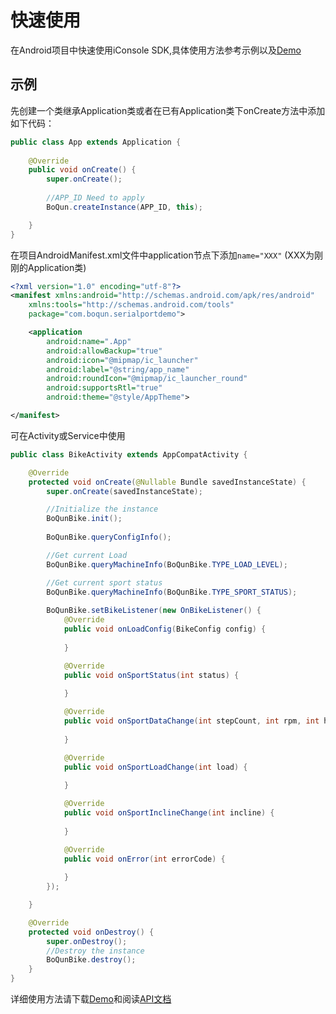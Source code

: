 # 快速使用



在Android项目中快速使用iConsole SDK,具体使用方法参考示例以及[Demo](https://github.com/arkuo0214/BoQunSDK/blob/master/repository/com/boqun/screensender/BQScreenSenderDemo.rar)



## 示例



先创建一个类继承Application类或者在已有Application类下onCreate方法中添加如下代码：

```java
public class App extends Application {
    
    @Override
    public void onCreate() {
        super.onCreate();
        
        //APP_ID Need to apply
        BoQun.createInstance(APP_ID, this);

    }
}
```



在项目AndroidManifest.xml文件中application节点下添加`name="XXX"` (XXX为刚刚的Application类)

```xml
<?xml version="1.0" encoding="utf-8"?>
<manifest xmlns:android="http://schemas.android.com/apk/res/android"
    xmlns:tools="http://schemas.android.com/tools"
    package="com.boqun.serialportdemo">

    <application
        android:name=".App"
        android:allowBackup="true"
        android:icon="@mipmap/ic_launcher"
        android:label="@string/app_name"
        android:roundIcon="@mipmap/ic_launcher_round"
        android:supportsRtl="true"
        android:theme="@style/AppTheme">

</manifest>
```



可在Activity或Service中使用

```java
public class BikeActivity extends AppCompatActivity {

    @Override
    protected void onCreate(@Nullable Bundle savedInstanceState) {
        super.onCreate(savedInstanceState);

        //Initialize the instance
        BoQunBike.init();
        
        BoQunBike.queryConfigInfo();

        //Get current Load
        BoQunBike.queryMachineInfo(BoQunBike.TYPE_LOAD_LEVEL);

        //Get current sport status
        BoQunBike.queryMachineInfo(BoQunBike.TYPE_SPORT_STATUS);
        
        BoQunBike.setBikeListener(new OnBikeListener() {
            @Override
            public void onLoadConfig(BikeConfig config) {
                
            }

            @Override
            public void onSportStatus(int status) {
                 
            }

            @Override
            public void onSportDataChange(int stepCount, int rpm, int heartRate) {
               
            }

            @Override
            public void onSportLoadChange(int load) {
                
            }

            @Override
            public void onSportInclineChange(int incline) {
              
            }

            @Override
            public void onError(int errorCode) {
                 
            }
        });

    }

    @Override
    protected void onDestroy() {
        super.onDestroy();
        //Destroy the instance
        BoQunBike.destroy();
    }
}

```



详细使用方法请下载[Demo]()和阅读[API文档](BikeApi.md)

